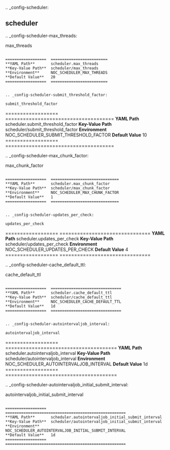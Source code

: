 .. _config-scheduler:

scheduler
---------


.. _config-scheduler-max_threads:

max_threads
~~~~~~~~~~~

==================  =========================
**YAML Path**       scheduler.max_threads
**Key-Value Path**  scheduler/max_threads
**Environment**     NOC_SCHEDULER_MAX_THREADS
**Default Value**   20
==================  =========================


.. _config-scheduler-submit_threshold_factor:

submit_threshold_factor
~~~~~~~~~~~~~~~~~~~~~~~

==================  =====================================
**YAML Path**       scheduler.submit_threshold_factor
**Key-Value Path**  scheduler/submit_threshold_factor
**Environment**     NOC_SCHEDULER_SUBMIT_THRESHOLD_FACTOR
**Default Value**   10
==================  =====================================


.. _config-scheduler-max_chunk_factor:

max_chunk_factor
~~~~~~~~~~~~~~~~

==================  ==============================
**YAML Path**       scheduler.max_chunk_factor
**Key-Value Path**  scheduler/max_chunk_factor
**Environment**     NOC_SCHEDULER_MAX_CHUNK_FACTOR
**Default Value**   1
==================  ==============================


.. _config-scheduler-updates_per_check:

updates_per_check
~~~~~~~~~~~~~~~~~

==================  ===============================
**YAML Path**       scheduler.updates_per_check
**Key-Value Path**  scheduler/updates_per_check
**Environment**     NOC_SCHEDULER_UPDATES_PER_CHECK
**Default Value**   4
==================  ===============================


.. _config-scheduler-cache_default_ttl:

cache_default_ttl
~~~~~~~~~~~~~~~~~

==================  ===============================
**YAML Path**       scheduler.cache_default_ttl
**Key-Value Path**  scheduler/cache_default_ttl
**Environment**     NOC_SCHEDULER_CACHE_DEFAULT_TTL
**Default Value**   1d
==================  ===============================


.. _config-scheduler-autointervaljob_interval:

autointervaljob_interval
~~~~~~~~~~~~~~~~~~~~~~~~

==================  ======================================
**YAML Path**       scheduler.autointervaljob_interval
**Key-Value Path**  scheduler/autointervaljob_interval
**Environment**     NOC_SCHEDULER_AUTOINTERVALJOB_INTERVAL
**Default Value**   1d
==================  ======================================


.. _config-scheduler-autointervaljob_initial_submit_interval:

autointervaljob_initial_submit_interval
~~~~~~~~~~~~~~~~~~~~~~~~~~~~~~~~~~~~~~~

==================  =====================================================
**YAML Path**       scheduler.autointervaljob_initial_submit_interval
**Key-Value Path**  scheduler/autointervaljob_initial_submit_interval
**Environment**     NOC_SCHEDULER_AUTOINTERVALJOB_INITIAL_SUBMIT_INTERVAL
**Default Value**   1d
==================  =====================================================


